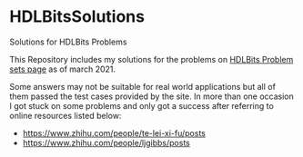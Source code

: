 # HDLBitsSolutions
Solutions for HDLBits Problems

This Repository includes my solutions for the problems on [HDLBits Problem sets page](https://hdlbits.01xz.net/wiki/Problem_sets) as of march 2021.

Some answers may not be suitable for real world applications but all of them passed the test cases provided by the site.
In more than one occasion I got stuck on some problems and only got a success after referring to online resources listed below:
* https://www.zhihu.com/people/te-lei-xi-fu/posts
* https://www.zhihu.com/people/ljgibbs/posts
